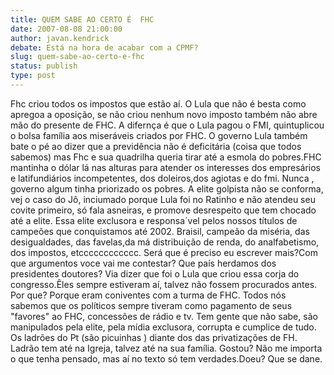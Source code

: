 ```yaml
---
title: QUEM SABE AO CERTO É  FHC
date: 2007-08-08 21:00:00
author: javan.kendrick
debate: Está na hora de acabar com a CPMF?
slug: quem-sabe-ao-certo-e-fhc
status: publish 
type: post
---
```


Fhc criou todos os impostos que estão aí. O Lula que não é besta como apregoa a oposição, se não criou nenhum novo imposto também não abre mão do presente de FHC. A difernça é que o Lula pagou o FMI, quintuplicou o bolsa família aos miseráveis criados por FHC. O governo Lula também bate o pé ao dizer que a previdência não é deficitária (coisa que todos sabemos) mas Fhc e sua quadrilha queria tirar até a esmola do pobres.FHC mantinha o dólar lá nas alturas para atender os interesses dos empresários e latifundiários incompetentes, dos doleiros,dos agiotas e do fmi. Nunca , governo algum tinha priorizado os pobres. A elite golpista não se conforma, vej o caso do Jô, inciumado porque Lula foi no Ratinho e não atendeu seu covite primeiro, só fala asneiras, e promove desrespeito que tem chocado até a elite. Essa elite exclusora e responsa´vel pelos nossos títulos de campeões que conquistamos até 2002. Braisil, campeão da miséria, das desigualdades, das favelas,da má distribuição de renda, do analfabetismo, dos impostos, etcccccccccccc. Será que é preciso eu escrever mais?Com que argumentos voce vai me contestar? Que país herdamos dos presidentes doutores? Via dizer que foi o Lula que criou essa corja do congresso.Êles sempre estiveram aí, talvez não fossem procurados antes. Por que? Porque eram coniventes com a turma de FHC. Todos nós sabemos que os políticos sempre tiveram como pagamento de seus "favores" ao FHC, concessões de rádio e tv. Tem gente que não sabe, são manipulados pela elite, pela mídia exclusora, corrupta e cumplice de tudo. Os ladrões do Pt (são picuinhas ) diante dos das privatizações de FH. Ladrão tem até na Igreja, talvez até na sua família. Gostou? Não me importa o que tenha pensado, mas aí no texto só tem verdades.Doeu? Que se dane.
